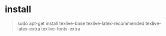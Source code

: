 
# install

> sudo apt-get install texlive-base texlive-latex-recommended texlive-latex-extra texlive-fonts-extra
